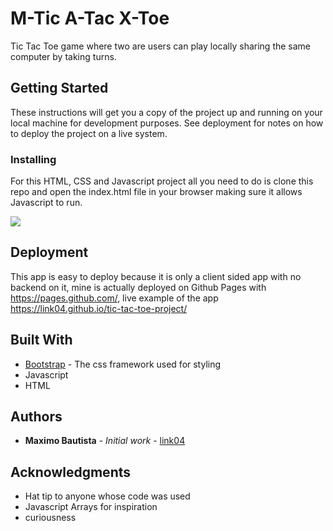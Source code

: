 # M-Tic A-Tac X-Toe

Tic Tac Toe game where two are users can play locally sharing the same computer by taking turns.

## Getting Started

These instructions will get you a copy of the project up and running on your local machine for development purposes. See deployment for notes on how to deploy the project on a live system.

### Installing

For this HTML, CSS and Javascript project all you need to do is clone this repo and open the index.html file in your browser making sure it allows Javascript to run.

 ![](tictactoe.gif)

## Deployment

This app is easy to deploy because it is only a client sided app with no backend on it, mine is actually deployed on Github Pages with https://pages.github.com/, live example of the app https://link04.github.io/tic-tac-toe-project/

## Built With

* [Bootstrap](https://getbootstrap.com/) - The css framework used for styling
* Javascript
* HTML

## Authors

* **Maximo Bautista** - *Initial work* - [link04](https://github.com/link04)

## Acknowledgments

* Hat tip to anyone whose code was used
* Javascript Arrays for inspiration
* curiousness
